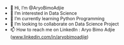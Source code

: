 - 👋 Hi, I’m @AryoBimoAdjie
- 👀 I’m interested in Data Science
- 🌱 I’m currently learning Python Programming
- 💞️ I’m looking to collaborate on Data Science Project
- 📫 How to reach me on LinkedIn : Aryo Bimo Adjie (www.linkedin.com/in/aryobimoadjie)

<!---
AryoBimoAdjie/AryoBimoAdjie is a ✨ special ✨ repository because its `README.md` (this file) appears on your GitHub profile.
You can click the Preview link to take a look at your changes.
--->

